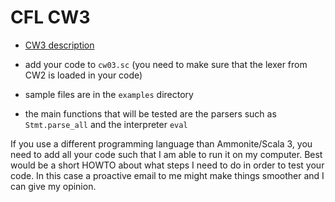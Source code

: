 # CFL CW3


* [CW3 description](https://nms.kcl.ac.uk/christian.urban/cfl/cws/cw03.pdf) 

* add your code to `cw03.sc` (you need to make sure that the lexer from CW2
is loaded in your code)

* sample files are in the `examples` directory

* the main functions that will be tested are the parsers such as `Stmt.parse_all` and the interpreter `eval`

If you use a different programming language than Ammonite/Scala 3, you need to add all your code such that I am able to run it on my computer. Best would be a short HOWTO about what steps I need to do in order to test your code. In this case a proactive email to me might make things smoother and I can give my opinion.
